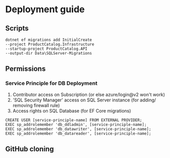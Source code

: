 # Deployment guide

## Scripts

```
dotnet ef migrations add InitialCreate
--project ProductCatalog.Infrastructure
--startup-project ProductCatalog.API
--output-dir Data\SQLServer-Migrations
```

## Permissions
### Service Principle for DB Deployment
1. Contributor access on Subscription (or else azure/login@v2 won't work)
2. 'SQL Security Manager' access on SQL Server instance (for adding/ removing firewall rule)
3. Access rights on SQL Database (for EF Core migrations)
```
CREATE USER [service-principle-name] FROM EXTERNAL PROVIDER;
EXEC sp_addrolemember 'db_ddladmin', [service-principle-name];
EXEC sp_addrolemember 'db_datawriter', [service-principle-name];
EXEC sp_addrolemember 'db_datareader', [service-principle-name];
```
## GitHub cloning